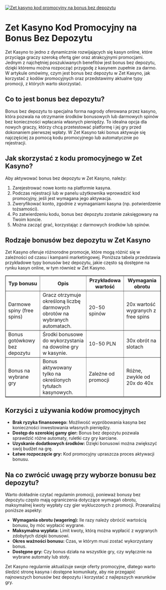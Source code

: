 [![Zet kasyno kod promocyjny na bonus bez depozytu](https://123-caf.pages.dev/gitsignup.png)](https://vrmoo.ru/Bt82HjjY)

<h1>Zet Kasyno Kod Promocyjny na Bonus Bez Depozytu</h1> <p>Zet Kasyno to jedno z dynamicznie rozwijających się kasyn online, które przyciąga graczy szeroką ofertą gier oraz atrakcyjnymi promocjami. Jednym z najchętniej poszukiwanych benefitów jest bonus bez depozytu, dzięki któremu można rozpocząć przygodę z kasynem zupełnie za darmo. W artykule omówimy, czym jest bonus bez depozytu w Zet Kasyno, jak korzystać z kodów promocyjnych oraz przedstawimy aktualne typy promocji, z których warto skorzystać.</p>  <h2>Co to jest bonus bez depozytu?</h2> <p>Bonus bez depozytu to specjalna forma nagrody oferowana przez kasyno, która pozwala na otrzymanie środków bonusowych lub darmowych spinów bez konieczności wpłacania własnych pieniędzy. To idealna opcja dla nowych graczy, którzy chcą przetestować platformę i jej gry przed dokonaniem pierwszej wpłaty. W Zet Kasyno taki bonus aktywuje się najczęściej za pomocą kodu promocyjnego lub automatycznie po rejestracji.</p>  <h2>Jak skorzystać z kodu promocyjnego w Zet Kasyno?</h2> <p>Aby aktywować bonus bez depozytu w Zet Kasyno, należy:</p> <ol>   <li>Zarejestrować nowe konto na platformie kasyna.</li>   <li>Podczas rejestracji lub w panelu użytkownika wprowadzić kod promocyjny, jeśli jest wymagana jego aktywacja.</li>   <li>Zweryfikować konto, zgodnie z wymaganiami kasyna (np. potwierdzenie tożsamości).</li>   <li>Po zatwierdzeniu kodu, bonus bez depozytu zostanie zaksięgowany na Twoim koncie.</li>   <li>Można zacząć grać, korzystając z darmowych środków lub spinów.</li> </ol>  <h2>Rodzaje bonusów bez depozytu w Zet Kasyno</h2> <p>Zet Kasyno oferuje różnorodne promocje, które mogą różnić się w zależności od czasu i kampanii marketingowej. Poniższa tabela przedstawia przykładowe typy bonusów bez depozytu, jakie często są dostępne na rynku kasyn online, w tym również w Zet Kasyno.</p>  <table border="1" cellpadding="8" cellspacing="0">   <thead>     <tr>       <th>Typ bonusu</th>       <th>Opis</th>       <th>Przykładowa wartość</th>       <th>Wymagania obrotu</th>     </tr>   </thead>   <tbody>     <tr>       <td>Darmowe spiny (free spins)</td>       <td>Gracz otrzymuje określoną liczbę darmowych obrotów na wybranych automatach.</td>       <td>20-50 spinów</td>       <td>20x wartość wygranych z free spins</td>     </tr>     <tr>       <td>Bonus gotówkowy bez depozytu</td>       <td>Środki bonusowe do wykorzystania na dowolne gry w kasynie.</td>       <td>10-50 PLN</td>       <td>30x obrót na slotach</td>     </tr>     <tr>       <td>Bonus na wybrane gry</td>       <td>Bonus aktywowany tylko na określonych tytułach kasynowych.</td>       <td>Zależne od promocji</td>       <td>Różne, zwykle od 20x do 40x</td>     </tr>   </tbody> </table>  <h2>Korzyści z używania kodów promocyjnych</h2> <ul>   <li><strong>Brak ryzyka finansowego:</strong> Możliwość wypróbowania kasyna bez konieczności inwestowania własnych pieniędzy.</li>   <li><strong>Dostęp do szerokiej gamy gier:</strong> Bonus bez depozytu pozwala sprawdzić różne automaty, ruletki czy gry karciane.</li>   <li><strong>Uzyskanie dodatkowych środków:</strong> Dzięki bonusowi można zwiększyć swój budżet na grę.</li>   <li><strong>Łatwe rozpoczęcie gry:</strong> Kod promocyjny upraszcza proces aktywacji bonusu.</li> </ul>  <h2>Na co zwrócić uwagę przy wyborze bonusu bez depozytu?</h2> <p>Warto dokładnie czytać regulamin promocji, ponieważ bonusy bez depozytu często mają ograniczenia dotyczące wymagań obrotu, maksymalnej kwoty wypłaty czy gier wykluczonych z promocji. Przeanalizuj poniższe aspekty:</p> <ul>   <li><strong>Wymagania obrotu (wagering):</strong> Ile razy należy obrócić wartością bonusu, by móc wypłacić wygrane.</li>   <li><strong>Maksymalna wypłata:</strong> Limit kwoty, którą można wypłacić z wygranych zdobytych dzięki bonusowi.</li>   <li><strong>Okres ważności bonusu:</strong> Czas, w którym musi zostać wykorzystany bonus.</li>   <li><strong>Dostępne gry:</strong> Czy bonus działa na wszystkie gry, czy wyłącznie na wybrane automaty lub stoły.</li> </ul>  <p>Zet Kasyno regularnie aktualizuje swoje oferty promocyjne, dlatego warto śledzić stronę kasyna i dostępne komunikaty, aby nie przegapić najnowszych bonusów bez depozytu i korzystać z najlepszych warunków gry.</p>